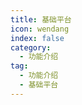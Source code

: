 ```yaml
---
title: 基础平台
icon: wendang
index: false
category:
  - 功能介绍
tag:
  - 功能介绍
  - 基础平台
---
```


<AutoCatalog />
